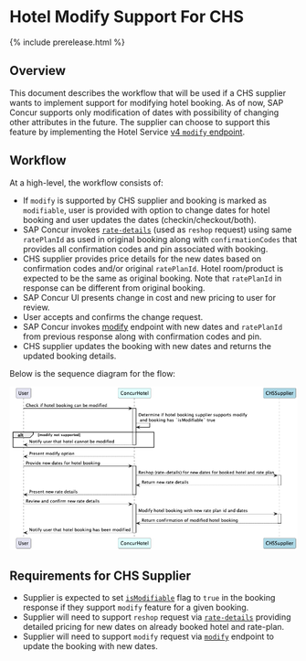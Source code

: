 # Hotel Modify Support For CHS

{% include prerelease.html %}

## Overview

This document describes the workflow that will be used if a CHS supplier wants to implement support for modifying hotel booking. As of now, SAP Concur supports only modification of dates with possibility of changing other attributes in the future. The supplier can choose to support this feature by implementing the Hotel Service [v4 `modify` endpoint](./v4.endpoints.html#modify-). 

## Workflow

At a high-level, the workflow consists of:

- If `modify` is supported by CHS supplier and booking is marked as `modifiable`, user is provided with option to change dates for hotel booking and user updates the dates (checkin/checkout/both).
- SAP Concur invokes [`rate-details`](./v4.endpoints.html#rate-details-)  (used as `reshop` request) using same `ratePlanId` as used in original booking along with `confirmationCodes` that provides all confirmation codes and pin associated with booking.
- CHS supplier provides price details for the new dates based on confirmation codes and/or original `ratePlanId`. Hotel room/product is expected to be the same as original booking. Note that `ratePlanId` in response can be different from original booking.
- SAP Concur UI presents change in cost and new pricing to user for review. 
- User accepts and confirms the change request. 
- SAP Concur invokes [modify](./v4.endpoints.html#modify-) endpoint with new dates and `ratePlanId` from previous response along with confirmation codes and pin.
- CHS supplier updates the booking with new dates and returns the updated booking details.

Below is the sequence diagram for the flow:

![](images/diagrams/hotel_modify.png)


## Requirements for CHS Supplier

- Supplier is expected to set [`isModifiable`](./v4.schemas.html#-hotelbooking) flag to `true` in the booking response if they support `modify` feature for a given booking.
- Supplier will need to support `reshop` request via [`rate-details`](./v4.endpoints.html#rate-details-) providing detailed pricing for new dates on already booked hotel and rate-plan.  
- Supplier will need to support `modify` request via [`modify`](./v4.endpoints.html#modify-) endpoint to update the booking with new dates.




